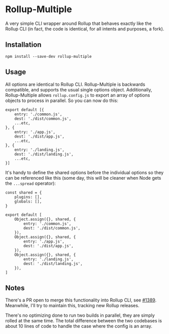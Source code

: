 
# Rollup-Multiple

A very simple CLI wrapper around Rollup that behaves exactly like the Rollup CLI (in fact, the code is identical, for all intents and purposes, a fork).

## Installation

```
npm install --save-dev rollup-multiple
```

## Usage

All options are identical to Rollup CLI. Rollup-Multiple is backwards compatible, and supports the usual single options object. Additionally, Rollup-Multiple allows `rollup.config.js` to export an array of options objects to process in parallel. So you can now do this:

```
export default [{
    entry: './common.js',
    dest: './dist/common.js',
    ...etc,
}, {
    entry: './app.js',
    dest: './dist/app.js',
    ...etc,
}, {
    entry: './landing.js',
    dest: './dist/landing.js',
    ...etc,
}]
```

It's handy to define the shared options before the individual options so they can be referenced like this (some day, this will be cleaner when Node gets the `...spread` operator):

```
const shared = {
    plugins: [],
    globals: [],
}

export default [
    Object.assign({}, shared, {
        entry: './common.js',
        dest: './dist/common.js',
    }),
    Object.assign({}, shared, {
        entry: './app.js',
        dest: './dist/app.js',
    }),
    Object.assign({}, shared, {
        entry: './landing.js',
        dest: './dist/landing.js',
    }),
]
```

## Notes

There's a PR open to merge this functionality into Rollup CLI, see [#1389](https://github.com/rollup/rollup/pull/1389). Meanwhile, I'll try to maintain this, tracking new Rollup releases.

There's no optimizing done to run two builds in parallel, they are simply rolled at the same time. The total difference between the two codebases is about 10 lines of code to handle the case where the config is an array.
